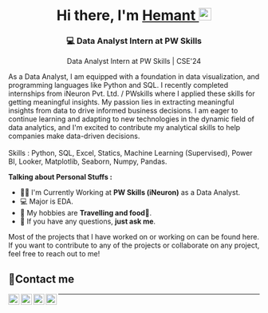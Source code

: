 <!--
**hmtsharma/hmtsharma** is a ✨ _special_ ✨ repository because its `README.md` (this file) appears on your GitHub profile.

Here are some ideas to get you started:

- 🔭 I’m currently working on ...
- 🌱 I’m currently learning ...
- 👯 I’m looking to collaborate on ...
- 🤔 I’m looking for help with ...
- 💬 Ask me about ...
- 📫 How to reach me: ...
- 😄 Pronouns: ...
- ⚡ Fun fact: ...
-->
<div align="center">
  <h1>Hi there, I'm <a href="https://sharmahmt5.wixsite.com/hemantsharma"> Hemant </a>
    <img src="https://media.giphy.com/media/hvRJCLFzcasrR4ia7z/giphy.gif" width="25px"></h1>
</div>

<div align="center">
<h3> 💻 Data Analyst Intern at PW Skills </h3>

<p> Data Analyst Intern at PW Skills | CSE'24 <BR>
  <div align="left">
As a Data Analyst, I am equipped with a foundation in data visualization, and programming languages like Python and SQL. I recently completed internships from iNeuron Pvt. Ltd. / PWskills where I applied these skills for getting meaningful insights. My passion lies in extracting meaningful insights from data to drive informed business decisions. I am eager to continue learning and adapting to new technologies in the dynamic field of data analytics, and I'm excited to contribute my analytical skills to help companies make data-driven decisions.
<br>
    <br>
Skills : Python, SQL, Excel, Statics, Machine Learning (Supervised), Power BI, Looker, Matplotlib, Seaborn, Numpy, Pandas.
<br>


**Talking about Personal Stuffs :**
- 👨‍🏛 I'm Currently Working at **PW Skills (iNeuron)** as a Data Analyst.
- 💻 Major is EDA.
- 🤔 My hobbies are **Travelling and food🍕**.
- 💬 If you have any questions, **just ask me**.

Most of the projects that I have worked on or working on can be found here. If you want to contribute to any of the projects or collaborate on any project, feel free to reach out to me!

## 🤝Contact me  
<a target="_blank" href="https://www.linkedin.com/in/hemant-sharma-745527218/">
  <img align="left" alt="LinkdeIN" width="22px" src="https://cdn.jsdelivr.net/npm/simple-icons@v3/icons/linkedin.svg" />
</a>  <a target="_blank" href="https://www.instagram.com/hemantsharma_0.5/">
  <img align="left" alt="Instagram" width="22px" src="https://cdn.jsdelivr.net/npm/simple-icons@v3/icons/instagram.svg" /></a>  <a target="_blank" href="mailto:sharmahmt5@gmail.com"> 
  <img align="left" alt="Gmail" width="22px" src="https://cdn.jsdelivr.net/npm/simple-icons@v3/icons/gmail.svg" />
</a>  <a target="_blank" href="https://sharmahmt5.wixsite.com/hemantsharma">
  <img align="left" alt="Devto" width="22px" src="https://cdn.jsdelivr.net/npm/simple-icons@v3/icons/dev-dot-to.svg" />
</a>  
<hr>
<br>
</div>
